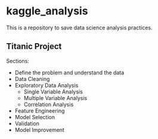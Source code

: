 # kaggle_analysis
This is a repository to save data science analysis practices.

## Titanic Project
Sections:
- Define the problem and understand the data
- Data Cleaning
- Exploratory Data Analysis
  - Single Variable Analysis
  - Multiple Variable Analysis
  - Correlation Analysis
- Feature Engineering
- Model Selection
- Validation
- Model Improvement
